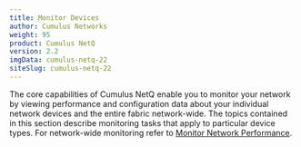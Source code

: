```yaml
---
title: Monitor Devices
author: Cumulus Networks
weight: 95
product: Cumulus NetQ
version: 2.2
imgData: cumulus-netq-22
siteSlug: cumulus-netq-22
---
```

The core capabilities of Cumulus NetQ enable you to monitor your network by viewing performance and configuration data about your individual network devices and the entire fabric network-wide. The topics contained in this section describe monitoring tasks that apply to particular device types. For network-wide monitoring refer to [Monitor Network Performance](../Monitor-Network-Performance/).
